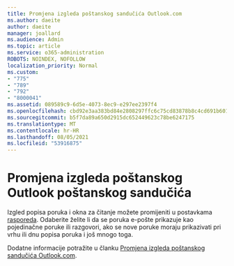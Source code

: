 ```yaml
---
title: Promjena izgleda poštanskog sandučića Outlook.com
ms.author: daeite
author: daeite
manager: joallard
ms.audience: Admin
ms.topic: article
ms.service: o365-administration
ROBOTS: NOINDEX, NOFOLLOW
localization_priority: Normal
ms.custom:
- "775"
- "789"
- "792"
- "8000041"
ms.assetid: 089589c9-6d5e-4073-8ec9-e297ee2397f4
ms.openlocfilehash: cbd92e3aa383bd84e2808297ffc6c75cd83878b8c4cd691b601af667f2110de2
ms.sourcegitcommit: b5f7da89a650d2915dc652449623c78be6247175
ms.translationtype: MT
ms.contentlocale: hr-HR
ms.lasthandoff: 08/05/2021
ms.locfileid: "53916875"
---
```

# <a name="change-the-look-of-your-outlook-mailbox"></a>Promjena izgleda poštanskog Outlook poštanskog sandučića

Izgled popisa poruka i okna za čitanje možete promijeniti u postavkama [rasporeda](https://outlook.live.com/mail/options/mail/layout). Odaberite želite li da se poruka e-pošte prikazuje kao pojedinačne poruke ili razgovori, ako se nove poruke moraju prikazivati pri vrhu ili dnu popisa poruka i još mnogo toga.
  
Dodatne informacije potražite u članku [Promjena izgleda poštanskog sandučića Outlook.com](https://support.office.com/article/b41c2ecb-f23c-42b3-b7f8-659646d5e58c?wt.mc_id=Office_Outlook_com_Alchemy).
